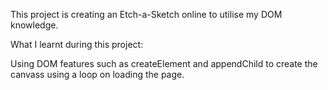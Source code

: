 This project is creating an Etch-a-Sketch online to utilise my DOM knowledge.

What I learnt during this project: 

Using DOM features such as createElement and appendChild to create the canvass using a loop on loading the page.


